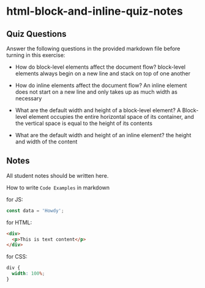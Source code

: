# html-block-and-inline-quiz-notes

## Quiz Questions

Answer the following questions in the provided markdown file before turning in this exercise:

- How do block-level elements affect the document flow?
  block-level elements always begin on a new line and stack on top of one another

- How do inline elements affect the document flow?
  An inline element does not start on a new line and only takes up as much width as necessary

- What are the default width and height of a block-level element?
  A Block-level element occupies the entire horizontal space of its container, and the vertical space is equal to the height of its contents

- What are the default width and height of an inline element?
  the height and width of the content

## Notes

All student notes should be written here.

How to write `Code Examples` in markdown

for JS:

```javascript
const data = 'Howdy';
```

for HTML:

```html
<div>
  <p>This is text content</p>
</div>
```

for CSS:

```css
div {
  width: 100%;
}
```
